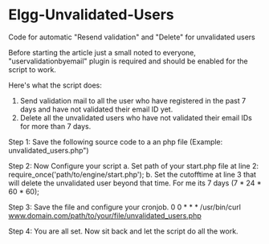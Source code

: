 # Elgg-Unvalidated-Users
Code for automatic "Resend validation" and "Delete" for unvalidated users

Before starting the article just a small noted to everyone, "uservalidationbyemail" plugin is required and should be enabled for the script to work.

Here's what the script does:
1. Send validation mail to all the user who have registered in the past 7 days and have not validated their email ID yet.
2. Delete all the unvalidated users who have not validated their email IDs for more than 7 days.

Step 1: Save the following source code to a an php file (Example: unvalidated_users.php") 

Step 2: Now Configure your script
a. Set path of your start.php file at line 2: require_once('path/to/engine/start.php');
b. Set the cutofftime at line 3 that will delete the unvalidated user beyond that time. For me its 7 days (7 * 24 * 60 * 60);

Step 3: Save the file and configure your cronjob.
0 0 * * * /usr/bin/curl www.domain.com/path/to/your/file/unvalidated_users.php

Step 4: You are all set. Now sit back and let the script do all the work.

